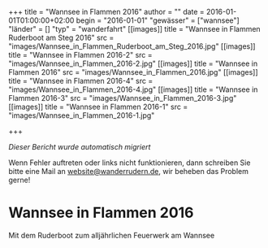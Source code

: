 +++
title = "Wannsee in Flammen 2016"
author = ""
date = 2016-01-01T01:00:00+02:00
begin = "2016-01-01"
"gewässer" = ["wannsee"]
"länder" = []
"typ" = "wanderfahrt"
[[images]]
title = "Wannsee in Flammen Ruderboot am Steg 2016"
src = "images/Wannsee_in_Flammen_Ruderboot_am_Steg_2016.jpg"
[[images]]
title = "Wannsee in Flammen 2016-2"
src = "images/Wannsee_in_Flammen_2016-2.jpg"
[[images]]
title = "Wannsee in Flammen 2016"
src = "images/Wannsee_in_Flammen_2016.jpg"
[[images]]
title = "Wannsee in Flammen 2016-4"
src = "images/Wannsee_in_Flammen_2016-4.jpg"
[[images]]
title = "Wannsee in Flammen 2016-3"
src = "images/Wannsee_in_Flammen_2016-3.jpg"
[[images]]
title = "Wannsee in Flammen 2016-1"
src = "images/Wannsee_in_Flammen_2016-1.jpg"

+++


*Dieser Bericht wurde automatisch migriert*

Wenn Fehler auftreten oder links nicht funktionieren, dann schreiben Sie bitte eine Mail an website@wanderrudern.de, wir beheben das Problem gerne!



# Wannsee in Flammen 2016


Mit dem Ruderboot zum alljährlichen Feuerwerk am Wannsee